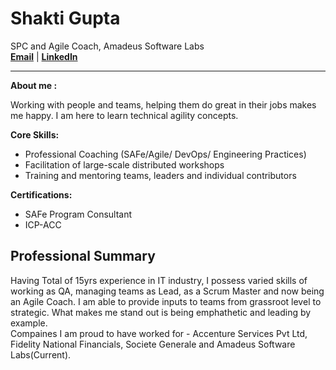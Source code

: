  
 
 # Shakti Gupta    
 SPC and Agile Coach, Amadeus Software Labs  
[**Email**](mailto:shakticv@gmail.com) | [**LinkedIn**](http://linkedin.com/in/shakti-gupta)  

***
**About me :**

Working with people and teams, helping them do great in their jobs makes me happy. I am here to learn technical agility concepts.  

**Core Skills:**
- Professional Coaching (SAFe/Agile/ DevOps/ Engineering Practices)
- Facilitation of large-scale distributed workshops
- Training and mentoring teams, leaders and individual contributors

**Certifications:**
- SAFe Program Consultant 
- ICP-ACC

## Professional Summary  
Having Total of 15yrs experience in IT industry, I possess varied skills of working as QA, managing teams as Lead, as a Scrum Master and now being an Agile Coach. I am able to provide inputs to teams from grassroot level to strategic. What makes me stand out is being emphathetic and leading by example.  
Compaines I am proud to have worked for - Accenture Services Pvt Ltd, Fidelity National Financials, Societe Generale and Amadeus Software Labs(Current).
